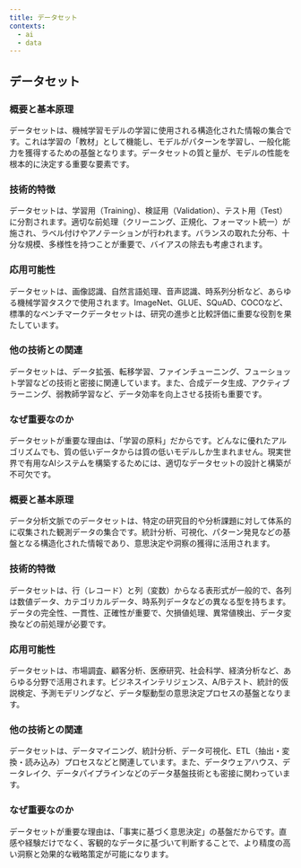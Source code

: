 ```yaml
---
title: データセット
contexts:
  - ai
  - data
---
```


## データセット

<Context name="ai">

### 概要と基本原理
データセットは、機械学習モデルの学習に使用される構造化された情報の集合です。これは学習の「教材」として機能し、モデルがパターンを学習し、一般化能力を獲得するための基盤となります。データセットの質と量が、モデルの性能を根本的に決定する重要な要素です。

### 技術的特徴
データセットは、学習用（Training）、検証用（Validation）、テスト用（Test）に分割されます。適切な前処理（クリーニング、正規化、フォーマット統一）が施され、ラベル付けやアノテーションが行われます。バランスの取れた分布、十分な規模、多様性を持つことが重要で、バイアスの除去も考慮されます。

### 応用可能性
データセットは、画像認識、自然言語処理、音声認識、時系列分析など、あらゆる機械学習タスクで使用されます。ImageNet、GLUE、SQuAD、COCOなど、標準的なベンチマークデータセットは、研究の進歩と比較評価に重要な役割を果たしています。

### 他の技術との関連
データセットは、データ拡張、転移学習、ファインチューニング、フューショット学習などの技術と密接に関連しています。また、合成データ生成、アクティブラーニング、弱教師学習など、データ効率を向上させる技術も重要です。

### なぜ重要なのか
データセットが重要な理由は、「学習の原料」だからです。どんなに優れたアルゴリズムでも、質の低いデータからは質の低いモデルしか生まれません。現実世界で有用なAIシステムを構築するためには、適切なデータセットの設計と構築が不可欠です。

</Context>

<Context name="data">

### 概要と基本原理
データ分析文脈でのデータセットは、特定の研究目的や分析課題に対して体系的に収集された観測データの集合です。統計分析、可視化、パターン発見などの基盤となる構造化された情報であり、意思決定や洞察の獲得に活用されます。

### 技術的特徴
データセットは、行（レコード）と列（変数）からなる表形式が一般的で、各列は数値データ、カテゴリカルデータ、時系列データなどの異なる型を持ちます。データの完全性、一貫性、正確性が重要で、欠損値処理、異常値検出、データ変換などの前処理が必要です。

### 応用可能性
データセットは、市場調査、顧客分析、医療研究、社会科学、経済分析など、あらゆる分野で活用されます。ビジネスインテリジェンス、A/Bテスト、統計的仮説検定、予測モデリングなど、データ駆動型の意思決定プロセスの基盤となります。

### 他の技術との関連
データセットは、データマイニング、統計分析、データ可視化、ETL（抽出・変換・読み込み）プロセスなどと関連しています。また、データウェアハウス、データレイク、データパイプラインなどのデータ基盤技術とも密接に関わっています。

### なぜ重要なのか
データセットが重要な理由は、「事実に基づく意思決定」の基盤だからです。直感や経験だけでなく、客観的なデータに基づいて判断することで、より精度の高い洞察と効果的な戦略策定が可能になります。

</Context>
